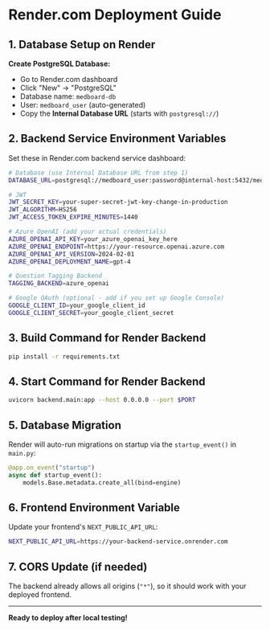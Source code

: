 # Render.com Deployment Guide

## 1. Database Setup on Render

**Create PostgreSQL Database:**
- Go to Render.com dashboard
- Click "New" → "PostgreSQL"
- Database name: `medboard-db`
- User: `medboard_user` (auto-generated)
- Copy the **Internal Database URL** (starts with `postgresql://`)

## 2. Backend Service Environment Variables

Set these in Render.com backend service dashboard:

```bash
# Database (use Internal Database URL from step 1)
DATABASE_URL=postgresql://medboard_user:password@internal-host:5432/medboard_db

# JWT
JWT_SECRET_KEY=your-super-secret-jwt-key-change-in-production
JWT_ALGORITHM=HS256
JWT_ACCESS_TOKEN_EXPIRE_MINUTES=1440

# Azure OpenAI (add your actual credentials)
AZURE_OPENAI_API_KEY=your_azure_openai_key_here
AZURE_OPENAI_ENDPOINT=https://your-resource.openai.azure.com
AZURE_OPENAI_API_VERSION=2024-02-01
AZURE_OPENAI_DEPLOYMENT_NAME=gpt-4

# Question Tagging Backend
TAGGING_BACKEND=azure_openai

# Google OAuth (optional - add if you set up Google Console)
GOOGLE_CLIENT_ID=your_google_client_id
GOOGLE_CLIENT_SECRET=your_google_client_secret
```

## 3. Build Command for Render Backend

```bash
pip install -r requirements.txt
```

## 4. Start Command for Render Backend

```bash
uvicorn backend.main:app --host 0.0.0.0 --port $PORT
```

## 5. Database Migration

Render will auto-run migrations on startup via the `startup_event()` in `main.py`:
```python
@app.on_event("startup")
async def startup_event():
    models.Base.metadata.create_all(bind=engine)
```

## 6. Frontend Environment Variable

Update your frontend's `NEXT_PUBLIC_API_URL`:
```bash
NEXT_PUBLIC_API_URL=https://your-backend-service.onrender.com
```

## 7. CORS Update (if needed)

The backend already allows all origins (`"*"`), so it should work with your deployed frontend.

---

**Ready to deploy after local testing!**
